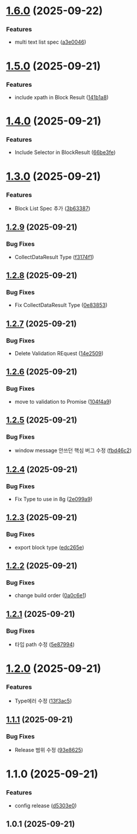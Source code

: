 # [1.6.0](https://github.com/01Republic/8g-extension/compare/v1.5.0...v1.6.0) (2025-09-22)


### Features

* multi text list spec ([a3e0046](https://github.com/01Republic/8g-extension/commit/a3e0046f543659e89f372bde65e6604f09b4c1e2))



# [1.5.0](https://github.com/01Republic/8g-extension/compare/v1.4.0...v1.5.0) (2025-09-21)


### Features

* include xpath in Block Result ([141b1a8](https://github.com/01Republic/8g-extension/commit/141b1a8edb88eb5650b28d257ce381d4055a6380))



# [1.4.0](https://github.com/01Republic/8g-extension/compare/v1.3.0...v1.4.0) (2025-09-21)


### Features

* Include Selector in BlockResult ([66be3fe](https://github.com/01Republic/8g-extension/commit/66be3fead6a4feafc1c3f5c34475a3215f7e7e3f))



# [1.3.0](https://github.com/01Republic/8g-extension/compare/v1.2.9...v1.3.0) (2025-09-21)


### Features

* Block List Spec 추가 ([3b63387](https://github.com/01Republic/8g-extension/commit/3b63387ef56aa942e44ca4264d6c7f4e05cc8ac9))



## [1.2.9](https://github.com/01Republic/8g-extension/compare/v1.2.8...v1.2.9) (2025-09-21)


### Bug Fixes

* CollectDataResult Type ([f3174f1](https://github.com/01Republic/8g-extension/commit/f3174f100e7e7bb9f9c7dbacf434c70d29c45fb1))



## [1.2.8](https://github.com/01Republic/8g-extension/compare/v1.2.7...v1.2.8) (2025-09-21)


### Bug Fixes

* Fix CollectDataResult  Type ([0e83853](https://github.com/01Republic/8g-extension/commit/0e838537485d524ae3a46591d0cda39c2ea833d4))



## [1.2.7](https://github.com/01Republic/8g-extension/compare/v1.2.6...v1.2.7) (2025-09-21)


### Bug Fixes

* Delete Validation REquest ([14e2509](https://github.com/01Republic/8g-extension/commit/14e2509ed534dcc7f603f9aabfcebf408cd2e0dc))



## [1.2.6](https://github.com/01Republic/8g-extension/compare/v1.2.5...v1.2.6) (2025-09-21)


### Bug Fixes

* move to validation to Promise ([104f4a9](https://github.com/01Republic/8g-extension/commit/104f4a97a11e2ec36dc3530e03e18d3ca08449bc))



## [1.2.5](https://github.com/01Republic/8g-extension/compare/v1.2.4...v1.2.5) (2025-09-21)


### Bug Fixes

* window message 안쓰던 핵심 버그 수정 ([fbd46c2](https://github.com/01Republic/8g-extension/commit/fbd46c2299ef15b13cbcb2bde41a787cd7288f58))



## [1.2.4](https://github.com/01Republic/8g-extension/compare/v1.2.3...v1.2.4) (2025-09-21)


### Bug Fixes

* Fix Type to use in 8g ([2e099a9](https://github.com/01Republic/8g-extension/commit/2e099a943a8ce38ada1d00354b97c6a8165b4c1c))



## [1.2.3](https://github.com/01Republic/8g-extension/compare/v1.2.2...v1.2.3) (2025-09-21)


### Bug Fixes

* export block type ([edc265e](https://github.com/01Republic/8g-extension/commit/edc265e57061c02ee26955aaf302636892308c88))



## [1.2.2](https://github.com/01Republic/8g-extension/compare/v1.2.1...v1.2.2) (2025-09-21)


### Bug Fixes

* change build order ([0a0c6e1](https://github.com/01Republic/8g-extension/commit/0a0c6e1417bf45de3de607c81dcd6e7e5f2f8281))



## [1.2.1](https://github.com/01Republic/8g-extension/compare/v1.2.0...v1.2.1) (2025-09-21)


### Bug Fixes

* 타입 path 수정 ([5e87994](https://github.com/01Republic/8g-extension/commit/5e87994cf0bfebc5a1c734dddc6535caccfca2f8))



# [1.2.0](https://github.com/01Republic/8g-extension/compare/v1.1.1...v1.2.0) (2025-09-21)


### Features

* Type에러 수정 ([13f3ac5](https://github.com/01Republic/8g-extension/commit/13f3ac58d390cf03006b3ed262e03ca250e3519c))



## [1.1.1](https://github.com/01Republic/8g-extension/compare/v1.1.0...v1.1.1) (2025-09-21)


### Bug Fixes

* Release 범위 수정 ([93e8625](https://github.com/01Republic/8g-extension/commit/93e86253500fc012195afb7f34cccb0ac9993e85))



# 1.1.0 (2025-09-21)


### Features

* config release ([d5303e0](https://github.com/01Republic/8g-extension/commit/d5303e07627da058b7fbe7d74dff6e2398b1f8b3))



## 1.0.1 (2025-09-21)




